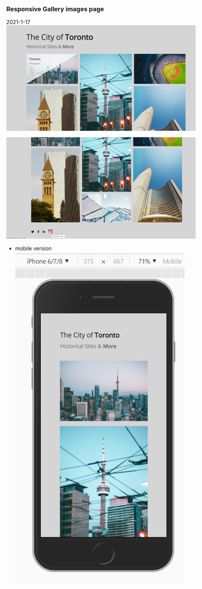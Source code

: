 ### Responsive Gallery images page

2021-1-17
![](2021-01-17-12-11-34.png)
<br>

![](2021-01-17-12-12-13.png)

- mobile version
  ![](2021-01-17-12-13-59.png)

